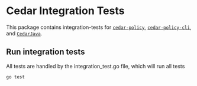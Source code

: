# Cedar Integration Tests

This package contains integration-tests for [`cedar-policy`](../cedar-policy), [`cedar-policy-cli`](../cedar-policy-cli), and [`CedarJava`](https://github.com/cedar-policy/cedar-java/tree/main/CedarJava).

## Run integration tests

All tests are handled by the integration_test.go file, which will run all tests

`go test`
